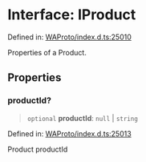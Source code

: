 # Interface: IProduct

Defined in: [WAProto/index.d.ts:25010](https://github.com/Fokusdotid/Baileys/blob/3533fb5d5a1e97f0cc8384505a121b389a346518/WAProto/index.d.ts#L25010)

Properties of a Product.

## Properties

### productId?

> `optional` **productId**: `null` \| `string`

Defined in: [WAProto/index.d.ts:25013](https://github.com/Fokusdotid/Baileys/blob/3533fb5d5a1e97f0cc8384505a121b389a346518/WAProto/index.d.ts#L25013)

Product productId
